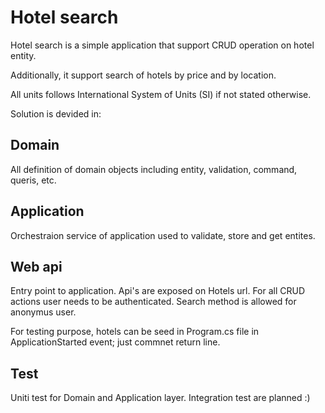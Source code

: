 # Hotel search

Hotel search is a simple application that support CRUD operation on hotel entity.

Additionally, it support search of hotels by price and by location.

All units follows International System of Units (SI) if not stated otherwise.

Solution is devided in:

## Domain
All definition of domain objects including entity, validation, command, queris, etc.

## Application
Orchestraion service of application used to validate, store and get entites.

## Web api
Entry point to application. Api's are exposed on Hotels url.
For all CRUD actions user needs to be authenticated.
Search method is allowed for anonymus user.

For testing purpose, hotels can be seed in Program.cs file in ApplicationStarted event; just commnet return line.

## Test
Uniti test for Domain and Application layer.
Integration test are planned :)